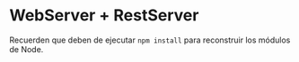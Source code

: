 # WebServer + RestServer

Recuerden que deben de ejecutar  ```npm install``` para reconstruir los módulos de Node.

